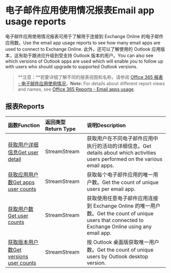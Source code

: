 # <a name="email-app-usage-reports"></a><span data-ttu-id="21d52-101">电子邮件应用使用情况报表</span><span class="sxs-lookup"><span data-stu-id="21d52-101">Email app usage reports</span></span>

<span data-ttu-id="21d52-102">电子邮件应用使用情况报表可用于了解用于连接到 Exchange Online 的电子邮件应用数。</span><span class="sxs-lookup"><span data-stu-id="21d52-102">Use the email app usage reports to see how many email apps are used to connect to Exchange Online.</span></span> <span data-ttu-id="21d52-103">此外，还可以了解使用的 Outlook 应用版本，这有助于跟进应升级到受支持 Outlook 版本的用户。</span><span class="sxs-lookup"><span data-stu-id="21d52-103">You can also see which versions of Outlook apps are used which will enable you to follow up with users who should upgrade to supported Outlook versions.</span></span>

> <span data-ttu-id="21d52-104">**注意：**若要详细了解不同的报表视图和名称，请参阅 [Office 365 报表 - 电子邮件应用使用情况]((https://support.office.com/client/Email-apps-usage-c2ce12a2-934f-4dd4-ba65-49b02be4703d))。</span><span class="sxs-lookup"><span data-stu-id="21d52-104">**Note:** For details about different report views and names, see [Office 365 Reports - Email apps usage]((https://support.office.com/client/Email-apps-usage-c2ce12a2-934f-4dd4-ba65-49b02be4703d)).</span></span>

## <a name="reports"></a><span data-ttu-id="21d52-105">报表</span><span class="sxs-lookup"><span data-stu-id="21d52-105">Reports</span></span>

| <span data-ttu-id="21d52-106">函数</span><span class="sxs-lookup"><span data-stu-id="21d52-106">Function</span></span>                                 | <span data-ttu-id="21d52-107">返回类型</span><span class="sxs-lookup"><span data-stu-id="21d52-107">Return Type</span></span> | <span data-ttu-id="21d52-108">说明</span><span class="sxs-lookup"><span data-stu-id="21d52-108">Description</span></span>                              |
| :--------------------------------------- | :---------- | :--------------------------------------- |
| [<span data-ttu-id="21d52-109">获取用户详细信息</span><span class="sxs-lookup"><span data-stu-id="21d52-109">Get user detail</span></span>](../api/reportroot_getemailappusageuserdetail.md) | <span data-ttu-id="21d52-110">Stream</span><span class="sxs-lookup"><span data-stu-id="21d52-110">Stream</span></span>      | <span data-ttu-id="21d52-111">获取用户在不同电子邮件应用中执行的活动的详细信息。</span><span class="sxs-lookup"><span data-stu-id="21d52-111">Get details about which activities users performed on the various email apps.</span></span> |
| [<span data-ttu-id="21d52-112">获取应用用户数</span><span class="sxs-lookup"><span data-stu-id="21d52-112">Get apps user counts</span></span>](../api/reportroot_getemailappusageappsusercounts.md) | <span data-ttu-id="21d52-113">Stream</span><span class="sxs-lookup"><span data-stu-id="21d52-113">Stream</span></span>      | <span data-ttu-id="21d52-114">获取每个电子邮件应用的唯一用户数。</span><span class="sxs-lookup"><span data-stu-id="21d52-114">Get the count of unique users per email app.</span></span> |
| [<span data-ttu-id="21d52-115">获取用户数</span><span class="sxs-lookup"><span data-stu-id="21d52-115">Get user counts</span></span>](../api/reportroot_getemailappusageusercounts.md) | <span data-ttu-id="21d52-116">Stream</span><span class="sxs-lookup"><span data-stu-id="21d52-116">Stream</span></span>      | <span data-ttu-id="21d52-117">获取使用任意电子邮件应用连接到 Exchange Online 的唯一用户数。</span><span class="sxs-lookup"><span data-stu-id="21d52-117">Get the count of unique users that connected to Exchange Online using any email app.</span></span> |
| [<span data-ttu-id="21d52-118">获取版本用户数</span><span class="sxs-lookup"><span data-stu-id="21d52-118">Get versions user counts</span></span>](../api/reportroot_getemailappusageversionsusercounts.md) | <span data-ttu-id="21d52-119">Stream</span><span class="sxs-lookup"><span data-stu-id="21d52-119">Stream</span></span>      | <span data-ttu-id="21d52-120">按 Outlook 桌面版获取唯一用户数。</span><span class="sxs-lookup"><span data-stu-id="21d52-120">Get the count of unique users by Outlook desktop version.</span></span> |
